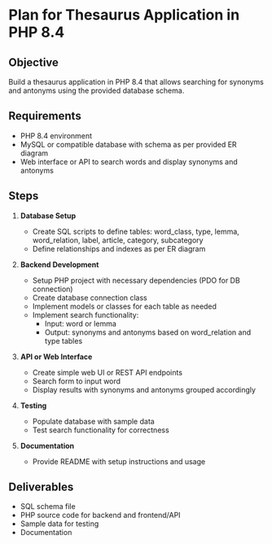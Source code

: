# Plan for Thesaurus Application in PHP 8.4

## Objective
Build a thesaurus application in PHP 8.4 that allows searching for synonyms and antonyms using the provided database schema.

## Requirements
- PHP 8.4 environment
- MySQL or compatible database with schema as per provided ER diagram
- Web interface or API to search words and display synonyms and antonyms

## Steps

1. **Database Setup**
   - Create SQL scripts to define tables: word_class, type, lemma, word_relation, label, article, category, subcategory
   - Define relationships and indexes as per ER diagram

2. **Backend Development**
   - Setup PHP project with necessary dependencies (PDO for DB connection)
   - Create database connection class
   - Implement models or classes for each table as needed
   - Implement search functionality:
     - Input: word or lemma
     - Output: synonyms and antonyms based on word_relation and type tables

3. **API or Web Interface**
   - Create simple web UI or REST API endpoints
   - Search form to input word
   - Display results with synonyms and antonyms grouped accordingly

4. **Testing**
   - Populate database with sample data
   - Test search functionality for correctness

5. **Documentation**
   - Provide README with setup instructions and usage

## Deliverables
- SQL schema file
- PHP source code for backend and frontend/API
- Sample data for testing
- Documentation
